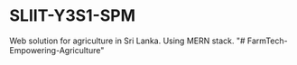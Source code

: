 # SLIIT-Y3S1-SPM

Web solution for agriculture in Sri Lanka. Using MERN stack.
"# FarmTech-Empowering-Agriculture" 
